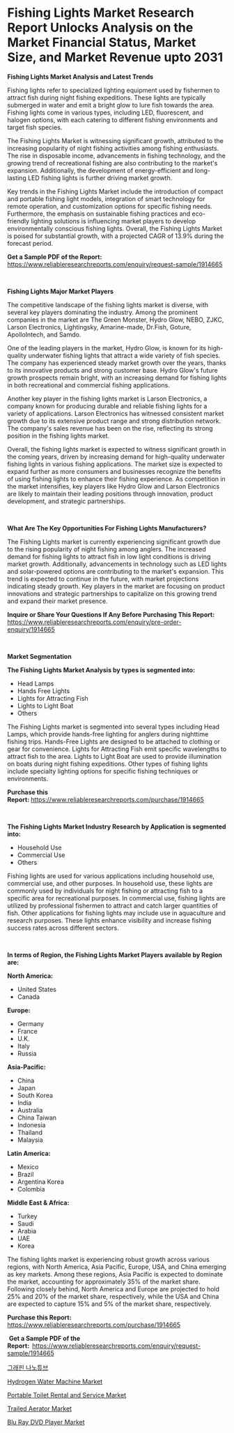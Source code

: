 <p><h1>Fishing Lights Market Research Report Unlocks Analysis on the Market Financial Status, Market Size, and Market Revenue upto 2031</h1></p><p><strong>Fishing Lights Market Analysis and Latest Trends</strong></p>
<p><p>Fishing lights refer to specialized lighting equipment used by fishermen to attract fish during night fishing expeditions. These lights are typically submerged in water and emit a bright glow to lure fish towards the area. Fishing lights come in various types, including LED, fluorescent, and halogen options, with each catering to different fishing environments and target fish species.</p><p>The Fishing Lights Market is witnessing significant growth, attributed to the increasing popularity of night fishing activities among fishing enthusiasts. The rise in disposable income, advancements in fishing technology, and the growing trend of recreational fishing are also contributing to the market's expansion. Additionally, the development of energy-efficient and long-lasting LED fishing lights is further driving market growth.</p><p>Key trends in the Fishing Lights Market include the introduction of compact and portable fishing light models, integration of smart technology for remote operation, and customization options for specific fishing needs. Furthermore, the emphasis on sustainable fishing practices and eco-friendly lighting solutions is influencing market players to develop environmentally conscious fishing lights. Overall, the Fishing Lights Market is poised for substantial growth, with a projected CAGR of 13.9% during the forecast period.</p></p>
<p><strong>Get a Sample PDF of the Report:&nbsp;</strong> <a href="https://www.reliableresearchreports.com/enquiry/request-sample/1914665">https://www.reliableresearchreports.com/enquiry/request-sample/1914665</a></p>
<p>&nbsp;</p>
<p><strong>Fishing Lights Major Market Players</strong></p>
<p><p>The competitive landscape of the fishing lights market is diverse, with several key players dominating the industry. Among the prominent companies in the market are The Green Monster, Hydro Glow, NEBO, ZJKC, Larson Electronics, Lightingsky, Amarine-made, Dr.Fish, Goture, ApolloIntech, and Samdo. </p><p>One of the leading players in the market, Hydro Glow, is known for its high-quality underwater fishing lights that attract a wide variety of fish species. The company has experienced steady market growth over the years, thanks to its innovative products and strong customer base. Hydro Glow's future growth prospects remain bright, with an increasing demand for fishing lights in both recreational and commercial fishing applications.</p><p>Another key player in the fishing lights market is Larson Electronics, a company known for producing durable and reliable fishing lights for a variety of applications. Larson Electronics has witnessed consistent market growth due to its extensive product range and strong distribution network. The company's sales revenue has been on the rise, reflecting its strong position in the fishing lights market.</p><p>Overall, the fishing lights market is expected to witness significant growth in the coming years, driven by increasing demand for high-quality underwater fishing lights in various fishing applications. The market size is expected to expand further as more consumers and businesses recognize the benefits of using fishing lights to enhance their fishing experience. As competition in the market intensifies, key players like Hydro Glow and Larson Electronics are likely to maintain their leading positions through innovation, product development, and strategic partnerships.</p></p>
<p>&nbsp;</p>
<p><strong>What Are The Key Opportunities For Fishing Lights Manufacturers?</strong></p>
<p><p>The Fishing Lights market is currently experiencing significant growth due to the rising popularity of night fishing among anglers. The increased demand for fishing lights to attract fish in low light conditions is driving market growth. Additionally, advancements in technology such as LED lights and solar-powered options are contributing to the market's expansion. This trend is expected to continue in the future, with market projections indicating steady growth. Key players in the market are focusing on product innovations and strategic partnerships to capitalize on this growing trend and expand their market presence.</p></p>
<p><strong>Inquire or Share Your Questions If Any Before Purchasing This Report:</strong> <a href="https://www.reliableresearchreports.com/enquiry/pre-order-enquiry/1914665">https://www.reliableresearchreports.com/enquiry/pre-order-enquiry/1914665</a></p>
<p>&nbsp;</p>
<p><strong>Market Segmentation</strong></p>
<p><strong>The Fishing Lights Market Analysis by types is segmented into:</strong></p>
<p><ul><li>Head Lamps</li><li>Hands Free Lights</li><li>Lights for Attracting Fish</li><li>Lights to Light Boat</li><li>Others</li></ul></p>
<p><p>The Fishing Lights market is segmented into several types including Head Lamps, which provide hands-free lighting for anglers during nighttime fishing trips. Hands-Free Lights are designed to be attached to clothing or gear for convenience. Lights for Attracting Fish emit specific wavelengths to attract fish to the area. Lights to Light Boat are used to provide illumination on boats during night fishing expeditions. Other types of fishing lights include specialty lighting options for specific fishing techniques or environments.</p></p>
<p><strong>Purchase this Report:&nbsp;</strong><a href="https://www.reliableresearchreports.com/purchase/1914665">https://www.reliableresearchreports.com/purchase/1914665</a></p>
<p>&nbsp;</p>
<p><strong>The Fishing Lights Market Industry Research by Application is segmented into:</strong></p>
<p><ul><li>Household Use</li><li>Commercial Use</li><li>Others</li></ul></p>
<p><p>Fishing lights are used for various applications including household use, commercial use, and other purposes. In household use, these lights are commonly used by individuals for night fishing or attracting fish to a specific area for recreational purposes. In commercial use, fishing lights are utilized by professional fishermen to attract and catch larger quantities of fish. Other applications for fishing lights may include use in aquaculture and research purposes. These lights enhance visibility and increase fishing success rates across different sectors.</p></p>
<p>&nbsp;</p>
<p><strong>In terms of Region, the Fishing Lights Market Players available by Region are:</strong></p>
<p>
    <p> <strong> North America: </strong>
        <ul>
            <li>United States</li>
            <li>Canada</li>
        </ul>
        </p> 
    <p> <strong> Europe: </strong>
        <ul>
            <li>Germany</li>
            <li>France</li>
            <li>U.K.</li>
            <li>Italy</li>
            <li>Russia</li>
        </ul>
        </p> 
    <p> <strong> Asia-Pacific: </strong>
        <ul>
            <li>China</li>
            <li>Japan</li>
            <li>South Korea</li>
            <li>India</li>
            <li>Australia</li>
            <li>China Taiwan</li>
            <li>Indonesia</li>
            <li>Thailand</li>
            <li>Malaysia</li>
        </ul>
        </p> 
    <p> <strong> Latin America: </strong>
        <ul>
            <li>Mexico</li>
            <li>Brazil</li>
            <li>Argentina Korea</li>
            <li>Colombia</li>
        </ul>
        </p> 
    <p> <strong> Middle East & Africa: </strong>
        <ul>
            <li>Turkey</li>
            <li>Saudi</li>
            <li>Arabia</li>
            <li>UAE</li>
            <li>Korea</li>
        </ul>
    </p>
    </p>
<p><p>The fishing lights market is experiencing robust growth across various regions, with North America, Asia Pacific, Europe, USA, and China emerging as key markets. Among these regions, Asia Pacific is expected to dominate the market, accounting for approximately 35% of the market share. Following closely behind, North America and Europe are projected to hold 25% and 20% of the market share, respectively, while the USA and China are expected to capture 15% and 5% of the market share, respectively.</p></p>
<p><strong>Purchase this Report: </strong><a href="https://www.reliableresearchreports.com/purchase/1914665">https://www.reliableresearchreports.com/purchase/1914665</a></p>
<p>&nbsp;<strong>Get a Sample PDF of the Report:&nbsp;&nbsp;</strong><a href="https://www.reliableresearchreports.com/enquiry/request-sample/1914665">https://www.reliableresearchreports.com/enquiry/request-sample/1914665</a></p>
<p><strong></strong></p>
<p><p><a href="https://github.com/JackieFauhey9089475/Market-Research-Report-List-1/blob/main/791701610286.md">그래핀 나노튜브</a></p><p><a href="https://github.com/kosella/Market-Research-Report-List-2/blob/main/hydrogen-water-machine-market.md">Hydrogen Water Machine Market</a></p><p><a href="https://www.linkedin.com/pulse/portable-toilet-rental-service-market-research-report-forecasted-48zve?trackingId=IOr%2BrIkAZt6oPSqoa8MweQ%3D%3D">Portable Toilet Rental and Service Market</a></p><p><a href="https://www.linkedin.com/pulse/trailed-aerator-market-size-growth-outlook-from-2024-2031-0wsle?trackingId=91EQiv%2BCyJYPz67%2BQEQqHg%3D%3D">Trailed Aerator Market</a></p><p><a href="https://github.com/nathandecarvalho/Market-Research-Report-List-2/blob/main/blu-ray-dvd-player-market.md">Blu Ray DVD Player Market</a></p></p>